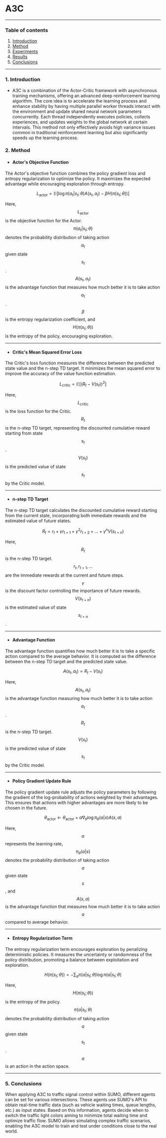 # A3C

---

### Table of contents 
1. [Introduction](#1-introduction)
2. [Method](#2-method)
3. [Experiments](#3-experiments)
4. [Results](#4-results)
5. [Conclusions](#5-conclusions)

---
### 1. Introduction 
- A3C is a combination of the Actor-Critic framework with asynchronous training mechanisms, offering an advanced deep reinforcement learning algorithm. The core idea is to accelerate the learning process and enhance stability by having multiple parallel worker threads interact with the environment and update shared neural network parameters concurrently. Each thread independently executes policies, collects experiences, and updates weights to the global network at certain intervals. This method not only effectively avoids high variance issues common in traditional reinforcement learning but also significantly speeds up the learning process.

### 2. Method 

- #### Actor's Objective Function

The Actor's objective function combines the policy gradient loss and entropy regularization to optimize the policy. It maximizes the expected advantage while encouraging exploration through entropy.

$$
L_{\text{actor}} = \mathbb{E} \left[ \log \pi(a_t | s_t; \theta) A(s_t, a_t) - \beta H(\pi(s_t; \theta)) \right]
$$

Here, $$L_{\text{actor}}$$ is the objective function for the Actor. $$\pi(a_t | s_t; \theta)$$ denotes the probability distribution of taking action $$a_t$$ given state $$s_t$$. $$A(s_t, a_t)$$ is the advantage function that measures how much better it is to take action $$a_t$$. $$\beta$$ is the entropy regularization coefficient, and $$H(\pi(s_t; \theta))$$ is the entropy of the policy, encouraging exploration.

---

- #### Critic's Mean Squared Error Loss

The Critic's loss function measures the difference between the predicted state value and the n-step TD target. It minimizes the mean squared error to improve the accuracy of the value function estimation.

$$
L_{\text{critic}} = \mathbb{E} \left[ (R_t - V(s_t))^2 \right]
$$

Here, $$L_{\text{critic}}$$ is the loss function for the Critic. $$R_t$$ is the n-step TD target, representing the discounted cumulative reward starting from state $$s_t$$. $$V(s_t)$$ is the predicted value of state $$s_t$$ by the Critic model.

---

- #### n-step TD Target

The n-step TD target calculates the discounted cumulative reward starting from the current state, incorporating both immediate rewards and the estimated value of future states.

$$
R_t = r_t + \gamma r_{t+1} + \gamma^2 r_{t+2} + \dots + \gamma^n V(s_{t+n})
$$

Here, $$R_t$$ is the n-step TD target. $$r_t, r_{t+1}, \dots$$ are the immediate rewards at the current and future steps. $$\gamma$$ is the discount factor controlling the importance of future rewards. $$V(s_{t+n})$$ is the estimated value of state $$s_{t+n}$$.

---

- #### Advantage Function

The advantage function quantifies how much better it is to take a specific action compared to the average behavior. It is computed as the difference between the n-step TD target and the predicted state value.

$$
A(s_t, a_t) = R_t - V(s_t)
$$

Here, $$A(s_t, a_t)$$ is the advantage function measuring how much better it is to take action $$a_t$$. $$R_t$$ is the n-step TD target. $$V(s_t)$$ is the predicted value of state $$s_t$$ by the Critic model.

---

- #### Policy Gradient Update Rule

The policy gradient update rule adjusts the policy parameters by following the gradient of the log-probability of actions weighted by their advantages. This ensures that actions with higher advantages are more likely to be chosen in the future.

$$
\theta_{\text{actor}} \leftarrow \theta_{\text{actor}} + \alpha \nabla_\theta \log \pi_\theta(a|s) A(s,a)
$$

Here, $$\alpha$$ represents the learning rate, $$\pi_\theta(a|s)$$ denotes the probability distribution of taking action $$a$$ given state $$s$$, and $$A(s,a)$$ is the advantage function that measures how much better it is to take action $$a$$ compared to average behavior.

---

- #### Entropy Regularization Term

The entropy regularization term encourages exploration by penalizing deterministic policies. It measures the uncertainty or randomness of the policy distribution, promoting a balance between exploitation and exploration.

$$
H(\pi(s_t; \theta)) = -\sum_a \pi(a | s_t; \theta) \log \pi(a | s_t; \theta)
$$

Here, $$H(\pi(s_t; \theta))$$ is the entropy of the policy. $$\pi(a | s_t; \theta)$$ denotes the probability distribution of taking action $$a$$ given state $$s_t$$. $$a$$ is an action in the action space.

---

### 5. Conclusions 
When applying A3C to traffic signal control within SUMO, different agents can be set for various intersections. These agents use SUMO's API to obtain real-time traffic data (such as vehicle waiting times, queue lengths, etc.) as input states. Based on this information, agents decide when to switch the traffic light colors aiming to minimize total waiting time and optimize traffic flow. SUMO allows simulating complex traffic scenarios, enabling the A3C model to train and test under conditions close to the real world.

